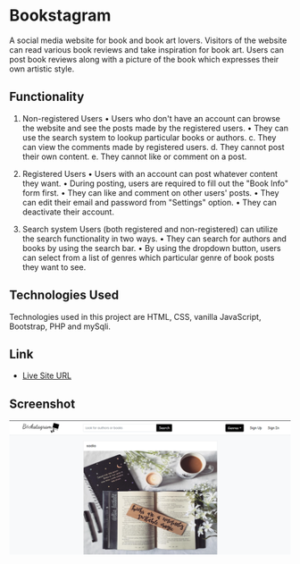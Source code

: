 # Bookstagram
A social media website for book and book art lovers. 
Visitors of the website can read various book reviews and take inspiration for book art.
Users can post book reviews along with a picture of the book which expresses their own artistic style.

## Functionality

1. Non-registered Users
  •	Users who don't have an account can browse the website and see the posts made by the registered users.
  •	They can use the search system to lookup particular books or authors.
c.	They can view the comments made by registered users.
d.	They cannot post their own content.
e.	They cannot like or comment on a post.

3. Registered Users
•	Users with an account can post whatever content they want.
•	During posting, users are required to fill out the "Book Info" form first.
•	They can like and comment on other users' posts.
•	They can edit their email and password from "Settings" option.
•	They can deactivate their account.

4. Search system
Users (both registered and non-registered) can utilize the search functionality in two ways. 
•	They can search for authors and books by using the search bar. 
•	By using the dropdown button, users can select from a list of genres which particular genre of book posts they want to see.

## Technologies Used

Technologies used in this project are HTML, CSS, vanilla JavaScript, Bootstrap, PHP and mySqli.

## Link

- [Live Site URL](http://bookstagram.epizy.com)

## Screenshot

![](./img/screenshot.PNG)

